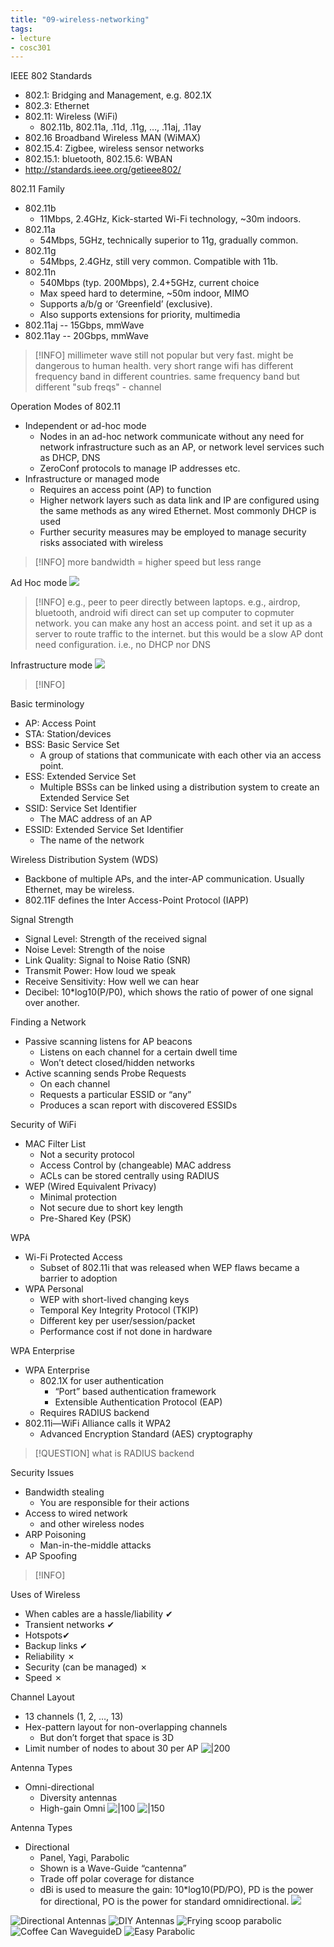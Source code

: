 ```yaml
---
title: "09-wireless-networking"
tags: 
- lecture
- cosc301
---
```


IEEE 802 Standards 
- 802.1: Bridging and Management, e.g. 802.1X 
- 802.3: Ethernet 
- 802.11: Wireless (WiFi) 
	- 802.11b, 802.11a, .11d, .11g, …, .11aj, .11ay 
- 802.16 Broadband Wireless MAN (WiMAX) 
- 802.15.4: Zigbee, wireless sensor networks 
- 802.15.1: bluetooth, 802.15.6: WBAN 
- http://standards.ieee.org/getieee802/

802.11 Family 
- 802.11b 
	- 11Mbps, 2.4GHz, Kick-started Wi-Fi technology, ~30m indoors. 
- 802.11a 
	- 54Mbps, 5GHz, technically superior to 11g, gradually common. 
- 802.11g 
	- 54Mbps, 2.4GHz, still very common. Compatible with 11b. 
- 802.11n 
	- 540Mbps (typ. 200Mbps), 2.4+5GHz, current choice 
	- Max speed hard to determine, ~50m indoor, MIMO 
	- Supports a/b/g or ‘Greenfield’ (exclusive). 
	- Also supports extensions for priority, multimedia 
- 802.11aj -- 15Gbps, mmWave 
- 802.11ay -- 20Gbps, mmWave

> [!INFO] millimeter wave still not popular but very fast. might be dangerous to human health. very short range
> wifi has different frequency band in different countries. same frequency band but different "sub freqs" - channel

Operation Modes of 802.11 
- Independent or ad-hoc mode 
	- Nodes in an ad-hoc network communicate without any need for network infrastructure such as an AP, or network level services such as DHCP, DNS 
	- ZeroConf protocols to manage IP addresses etc. 
- Infrastructure or managed mode 
	- Requires an access point (AP) to function 
	- Higher network layers such as data link and IP are configured using the same methods as any wired Ethernet. Most commonly DHCP is used 
	- Further security measures may be employed to manage security risks associated with wireless

> [!INFO] more bandwidth = higher speed but less range

Ad Hoc mode
![](https://i.imgur.com/LwTjKdU.png)
> [!INFO] e.g., peer to peer directly between laptops. e.g., airdrop, bluetooth, android wifi direct
> can set up computer to copmuter network. 
> you can make any host an access point. and set it up as a server to route traffic to the internet. but this would be a slow AP
> dont need configuration. i.e., no DHCP nor DNS

Infrastructure mode
![](https://i.imgur.com/GuhlwVA.png)
> [!INFO]


Basic terminology 
- AP: Access Point 
- STA: Station/devices 
- BSS: Basic Service Set 
	- A group of stations that communicate with each other via an access point. 
- ESS: Extended Service Set 
	- Multiple BSSs can be linked using a distribution system to create an Extended Service Set 
- SSID: Service Set Identifier 
	- The MAC address of an AP 
- ESSID: Extended Service Set Identifier 
	- The name of the network

Wireless Distribution System (WDS) 
- Backbone of multiple APs, and the inter-AP communication. Usually Ethernet, may be wireless. 
- 802.11F defines the Inter Access-Point Protocol (IAPP)

Signal Strength 
- Signal Level: Strength of the received signal 
- Noise Level: Strength of the noise 
- Link Quality: Signal to Noise Ratio (SNR) 
- Transmit Power: How loud we speak 
- Receive Sensitivity: How well we can hear 
- Decibel: 10*log10(P/P0), which shows the ratio of power of one signal over another.

Finding a Network 
- Passive scanning listens for AP beacons 
	- Listens on each channel for a certain dwell time 
	- Won’t detect closed/hidden networks 
- Active scanning sends Probe Requests 
	- On each channel 
	- Requests a particular ESSID or “any” 
	- Produces a scan report with discovered ESSIDs

Security of WiFi 
- MAC Filter List 
	- Not a security protocol 
	- Access Control by (changeable) MAC address 
	- ACLs can be stored centrally using RADIUS 
- WEP (Wired Equivalent Privacy) 
	- Minimal protection 
	- Not secure due to short key length 
	- Pre-Shared Key (PSK)

WPA 
- Wi-Fi Protected Access 
	- Subset of 802.11i that was released when WEP flaws became a barrier to adoption 
- WPA Personal 
	- WEP with short-lived changing keys 
	- Temporal Key Integrity Protocol (TKIP) 
	- Different key per user/session/packet 
	- Performance cost if not done in hardware

WPA Enterprise 
- WPA Enterprise 
	- 802.1X for user authentication 
		- “Port” based authentication framework 
		- Extensible Authentication Protocol (EAP) 
	- Requires RADIUS backend 
- 802.11i—WiFi Alliance calls it WPA2 
	- Advanced Encryption Standard (AES) cryptography

> [!QUESTION] what is RADIUS backend

Security Issues 
- Bandwidth stealing 
	- You are responsible for their actions 
- Access to wired network 
	- and other wireless nodes 
- ARP Poisoning 
	- Man-in-the-middle attacks 
- AP Spoofing

> [!INFO]

Uses of Wireless 
- When cables are a hassle/liability ✔ 
- Transient networks ✔ 
- Hotspots✔ 
- Backup links ✔ 
- Reliability ✗ 
- Security (can be managed) ✗ 
- Speed ✗

Channel Layout 
- 13 channels (1, 2, …, 13) 
- Hex-pattern layout for non-overlapping channels 
	- But don’t forget that space is 3D 
- Limit number of nodes to about 30 per AP
![|200](https://i.imgur.com/Kq0zHzP.png)

Antenna Types 
- Omni-directional 
	- Diversity antennas 
	- High-gain Omni
![|100](https://i.imgur.com/xLFfzdX.png) ![|150](https://i.imgur.com/GkPoavC.png)

Antenna Types 
- Directional 
	- Panel, Yagi, Parabolic 
	- Shown is a Wave-Guide “cantenna” 
	- Trade off polar coverage for distance 
	- dBi is used to measure the gain: 10*log10(PD/PO), PD is the power for directional, PO is the power for standard omnidirectional.
![](https://i.imgur.com/RwgaD7b.png)


![Directional Antennas](https://i.imgur.com/4BzfacB.png)
![DIY Antennas](https://i.imgur.com/ZQ0WHin.png)
![Frying scoop parabolic](https://i.imgur.com/YTwXLbT.png)
![Coffee Can WaveguideD](https://i.imgur.com/bLNbhhC.png)
![Easy Parabolic](https://i.imgur.com/MsdBygq.png)

